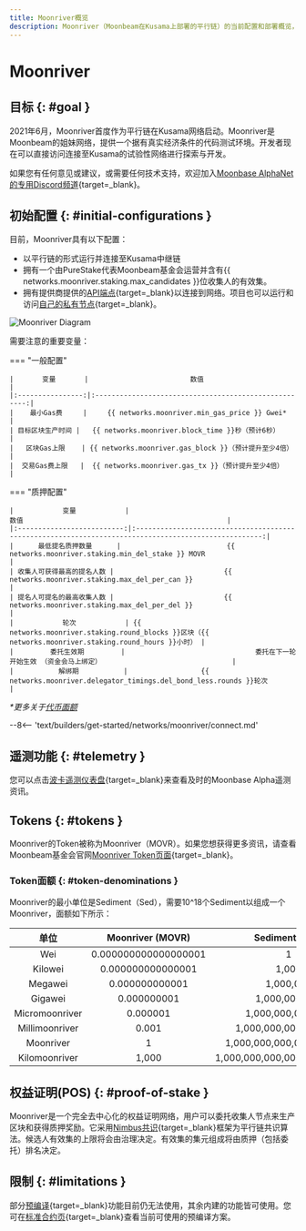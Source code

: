 ```yaml
---
title: Moonriver概览
description: Moonriver（Moonbeam在Kusama上部署的平行链）的当前配置和部署概览，以及如何使用Solidity进行开发。
---
```


# Moonriver

## 目标 {: #goal }

2021年6月，Moonriver首度作为平行链在Kusama网络启动。Moonriver是Moonbeam的姐妹网络，提供一个据有真实经济条件的代码测试环境。开发者现在可以直接访问连接至Kusama的试验性网络进行探索与开发。

如果您有任何意见或建议，或需要任何技术支持，欢迎加入[Moonbase AlphaNet的专用Discord频道](https://discord.gg/PfpUATX){target=_blank}。

## 初始配置 {: #initial-configurations }

目前，Moonriver具有以下配置：

- 以平行链的形式运行并连接至Kusama中继链
- 拥有一个由PureStake代表Moonbeam基金会运营并含有{{ networks.moonriver.staking.max_candidates }}位收集人的有效集。
- 拥有提供商提供的[API端点](/builders/get-started/endpoints/){target=_blank}以连接到网络。项目也可以运行和访问[自己的私有节点](/node-operators/networks/run-a-node/){target=_blank}。

![Moonriver Diagram](/images/learn/platform/networks/moonriver-diagram.webp)

需要注意的重要变量：

=== "一般配置"

    |       变量       |                         数值                          |
    |:----------------:|:-----------------------------------------------------:|
    |    最小Gas费     |     {{ networks.moonriver.min_gas_price }} Gwei*      |
    | 目标区块生产时间 |   {{ networks.moonriver.block_time }}秒（预计6秒）    |
    |   区块Gas上限    | {{ networks.moonriver.gas_block }}（预计提升至少4倍） |
    |  交易Gas费上限   |  {{ networks.moonriver.gas_tx }}（预计提升至少4倍）   |

=== "质押配置"

    |            变量            |                                                 数值                                                  |
    |:--------------------------:|:-----------------------------------------------------------------------------------------------------:|
    |      最低提名质押数量      |                          {{ networks.moonriver.staking.min_del_stake }} MOVR                          |
    | 收集人可获得最高的提名人数 |                           {{ networks.moonriver.staking.max_del_per_can }}                            |
    | 提名人可提名的最高收集人数 |                           {{ networks.moonriver.staking.max_del_per_del }}                            |
    |            轮次            | {{ networks.moonriver.staking.round_blocks }}区块（{{ networks.moonriver.staking.round_hours }}小时） |
    |         委托生效期         |                                委托在下一轮开始生效 （资金会马上绑定）                                |
    |           解绑期           |                  {{ networks.moonriver.delegator_timings.del_bond_less.rounds }}轮次                  |

_*更多关于[代币面额](#token-denominations)_

--8<-- 'text/builders/get-started/networks/moonriver/connect.md'

## 遥测功能 {: #telemetry }

您可以点击[波卡遥测仪表盘](https://telemetry.polkadot.io/#list/0x401a1f9dca3da46f5c4091016c8a2f26dcea05865116b286f60f668207d1474b){target=_blank}来查看及时的Moonbase Alpha遥测资讯。

## Tokens {: #tokens }

Moonriver的Token被称为Moonriver（MOVR）。如果您想获得更多资讯，请查看Moonbeam基金会官网[Moonriver Token页面](https://moonbeam.foundation/moonriver-token/){target=_blank}。

### Token面额  {: #token-denominations }

Moonriver的最小单位是Sediment（Sed），需要10^18个Sediment以组成一个Moonriver，面额如下所示：

|      单位      |   Moonriver (MOVR)   |        Sediment (Sed)         |
|:--------------:|:--------------------:|:-----------------------------:|
|      Wei       | 0.000000000000000001 |               1               |
|    Kilowei     |  0.000000000000001   |             1,000             |
|    Megawei     |    0.000000000001    |           1,000,000           |
|    Gigawei     |     0.000000001      |         1,000,000,000         |
| Micromoonriver |       0.000001       |       1,000,000,000,000       |
| Millimoonriver |        0.001         |     1,000,000,000,000,000     |
|   Moonriver    |          1           |   1,000,000,000,000,000,000   |
| Kilomoonriver  |        1,000         | 1,000,000,000,000,000,000,000 |

## 权益证明(POS) {: #proof-of-stake }

Moonriver是一个完全去中心化的权益证明网络，用户可以委托收集人节点来生产区块和获得质押奖励。它采用[Nimbus共识](/learn/features/consensus/){target=_blank}框架为平行链共识算法。候选人有效集的上限将会由治理决定。有效集的集元组成将由质押（包括委托）排名决定。

## 限制 {: #limitations }

部分[预编译](https://docs.klaytn.com/smart-contract/precompiled-contracts){target=_blank}功能目前仍无法使用，其余内建的功能皆可使用。您可在[标准合约页](/builders/build/canonical-contracts/precompiles/){target=_blank}查看当前可使用的预编译方案。
